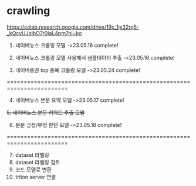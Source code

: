 # crawling
https://colab.research.google.com/drive/19c_1jx32rq5-_kQcvUJolbO7r0laL4pm?hl=ko

1. 네이버뉴스 크롤링 모델 ->23.05.16 complete!

3. 네이버뉴스 크롤링 모델 사용해서 샘플데이터 추출 ->23.05.16 complete!

5. 네이버증권 top 종목 크롤링 모델 ->23.05.24 complete!

========================================================================

4. 네이버뉴스 본문 요약 모델 ->23.05.17 complete!

~~5. 네이버뉴스 본문 키워드 추출 모델~~

6. 본문 긍정/부정 판단 모델 ->23.05.18 complete!

========================================================================

7. dataset 라벨링
8. dataset 라벨링 검토
9. 코드 모델로 변환
10. triton server 연결
